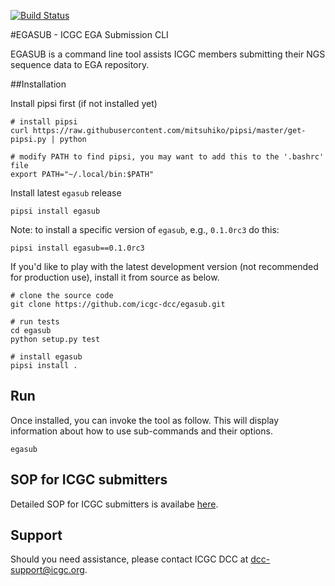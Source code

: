 [![Build Status](https://travis-ci.org/icgc-dcc/egasub.png)](https://travis-ci.org/icgc-dcc/egasub)

#EGASUB - ICGC EGA Submission CLI

EGASUB is a command line tool assists ICGC members submitting their NGS sequence data to EGA repository.


##Installation

Install pipsi first (if not installed yet)
```
# install pipsi
curl https://raw.githubusercontent.com/mitsuhiko/pipsi/master/get-pipsi.py | python

# modify PATH to find pipsi, you may want to add this to the '.bashrc' file
export PATH="~/.local/bin:$PATH"
```

Install latest `egasub` release
```
pipsi install egasub
```

Note: to install a specific version of `egasub`, e.g., `0.1.0rc3` do this:
```
pipsi install egasub==0.1.0rc3
```

If you'd like to play with the latest development version (not recommended for production use), install it from source as below.

```
# clone the source code
git clone https://github.com/icgc-dcc/egasub.git

# run tests
cd egasub
python setup.py test

# install egasub
pipsi install .
```

## Run

Once installed, you can invoke the tool as follow. This will display information about how to use sub-commands and their options.
```
egasub
```

## SOP for ICGC submitters

Detailed SOP for ICGC submitters is availabe [here](https://wiki.oicr.on.ca/display/DCCBIO/EGA+Submission+Tool+SOP).

## Support

Should you need assistance, please contact ICGC DCC at dcc-support@icgc.org.

